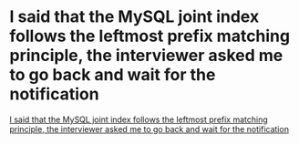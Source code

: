 # I said that the MySQL joint index follows the leftmost prefix matching principle, the interviewer asked me to go back and wait for the notification
[I said that the MySQL joint index follows the leftmost prefix matching principle, the interviewer asked me to go back and wait for the notification](https://aiwithcloud.com/2022/09/15/i_said_that_the_mysql_joint_index_follows_the_leftmost_prefix_matching_principle_the_interviewer_asked_me_to_go_back_and_wait_for_the_notification/)